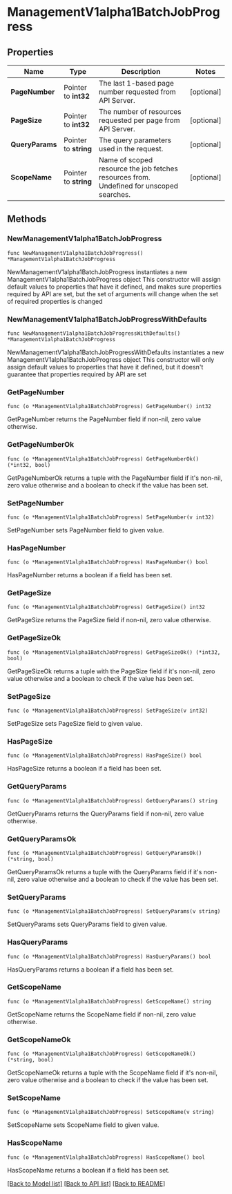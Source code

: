 # ManagementV1alpha1BatchJobProgress

## Properties

Name | Type | Description | Notes
------------ | ------------- | ------------- | -------------
**PageNumber** | Pointer to **int32** | The last 1-based page number requested from API Server. | [optional] 
**PageSize** | Pointer to **int32** | The number of resources requested per page from API Server. | [optional] 
**QueryParams** | Pointer to **string** | The query parameters used in the request. | [optional] 
**ScopeName** | Pointer to **string** | Name of scoped resource the job fetches resources from. Undefined for unscoped searches. | [optional] 

## Methods

### NewManagementV1alpha1BatchJobProgress

`func NewManagementV1alpha1BatchJobProgress() *ManagementV1alpha1BatchJobProgress`

NewManagementV1alpha1BatchJobProgress instantiates a new ManagementV1alpha1BatchJobProgress object
This constructor will assign default values to properties that have it defined,
and makes sure properties required by API are set, but the set of arguments
will change when the set of required properties is changed

### NewManagementV1alpha1BatchJobProgressWithDefaults

`func NewManagementV1alpha1BatchJobProgressWithDefaults() *ManagementV1alpha1BatchJobProgress`

NewManagementV1alpha1BatchJobProgressWithDefaults instantiates a new ManagementV1alpha1BatchJobProgress object
This constructor will only assign default values to properties that have it defined,
but it doesn't guarantee that properties required by API are set

### GetPageNumber

`func (o *ManagementV1alpha1BatchJobProgress) GetPageNumber() int32`

GetPageNumber returns the PageNumber field if non-nil, zero value otherwise.

### GetPageNumberOk

`func (o *ManagementV1alpha1BatchJobProgress) GetPageNumberOk() (*int32, bool)`

GetPageNumberOk returns a tuple with the PageNumber field if it's non-nil, zero value otherwise
and a boolean to check if the value has been set.

### SetPageNumber

`func (o *ManagementV1alpha1BatchJobProgress) SetPageNumber(v int32)`

SetPageNumber sets PageNumber field to given value.

### HasPageNumber

`func (o *ManagementV1alpha1BatchJobProgress) HasPageNumber() bool`

HasPageNumber returns a boolean if a field has been set.

### GetPageSize

`func (o *ManagementV1alpha1BatchJobProgress) GetPageSize() int32`

GetPageSize returns the PageSize field if non-nil, zero value otherwise.

### GetPageSizeOk

`func (o *ManagementV1alpha1BatchJobProgress) GetPageSizeOk() (*int32, bool)`

GetPageSizeOk returns a tuple with the PageSize field if it's non-nil, zero value otherwise
and a boolean to check if the value has been set.

### SetPageSize

`func (o *ManagementV1alpha1BatchJobProgress) SetPageSize(v int32)`

SetPageSize sets PageSize field to given value.

### HasPageSize

`func (o *ManagementV1alpha1BatchJobProgress) HasPageSize() bool`

HasPageSize returns a boolean if a field has been set.

### GetQueryParams

`func (o *ManagementV1alpha1BatchJobProgress) GetQueryParams() string`

GetQueryParams returns the QueryParams field if non-nil, zero value otherwise.

### GetQueryParamsOk

`func (o *ManagementV1alpha1BatchJobProgress) GetQueryParamsOk() (*string, bool)`

GetQueryParamsOk returns a tuple with the QueryParams field if it's non-nil, zero value otherwise
and a boolean to check if the value has been set.

### SetQueryParams

`func (o *ManagementV1alpha1BatchJobProgress) SetQueryParams(v string)`

SetQueryParams sets QueryParams field to given value.

### HasQueryParams

`func (o *ManagementV1alpha1BatchJobProgress) HasQueryParams() bool`

HasQueryParams returns a boolean if a field has been set.

### GetScopeName

`func (o *ManagementV1alpha1BatchJobProgress) GetScopeName() string`

GetScopeName returns the ScopeName field if non-nil, zero value otherwise.

### GetScopeNameOk

`func (o *ManagementV1alpha1BatchJobProgress) GetScopeNameOk() (*string, bool)`

GetScopeNameOk returns a tuple with the ScopeName field if it's non-nil, zero value otherwise
and a boolean to check if the value has been set.

### SetScopeName

`func (o *ManagementV1alpha1BatchJobProgress) SetScopeName(v string)`

SetScopeName sets ScopeName field to given value.

### HasScopeName

`func (o *ManagementV1alpha1BatchJobProgress) HasScopeName() bool`

HasScopeName returns a boolean if a field has been set.


[[Back to Model list]](../README.md#documentation-for-models) [[Back to API list]](../README.md#documentation-for-api-endpoints) [[Back to README]](../README.md)


